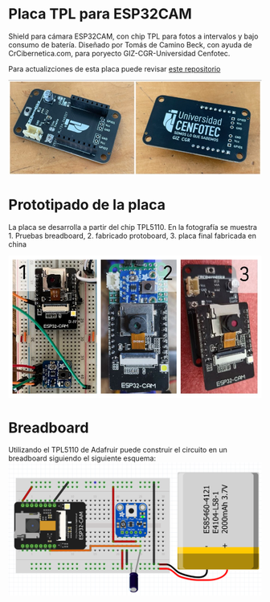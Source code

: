 # Placa TPL para ESP32CAM

Shield para cámara ESP32CAM, con chip TPL para fotos a intervalos y bajo consumo de batería. Diseñado por Tomás de Camino Beck, con ayuda de CrCibernetica.com, para poryecto GIZ-CGR-Universidad Cenfotec.

Para actualizciones de esta placa puede revisar [este repositorio](https://github.com/CRCibernetica/cnft-tpl-esp32cam)

![Placa TPL](https://github.com/Universidad-Cenfotec/Contraloria/blob/main/imagenes/placa_tpl.jpg.JPG)

# Prototipado de la placa

La placa se desarrolla a partir del chip TPL5110.  En la fotografía se muestra 1. Pruebas breadboard, 2. fabricado protoboard, 3. placa final fabricada en china

![prototipado](https://github.com/Universidad-Cenfotec/Contraloria/blob/main/placa_tpl/TPL_Prototipo.jpg)

# Breadboard

Utilizando el TPL5110 de Adafruir puede construir el circuito en un breadboard siguiendo el siguiente esquema:
![](https://github.com/Universidad-Cenfotec/Contraloria/blob/main/imagenes/tpl5110_pin2.png)

